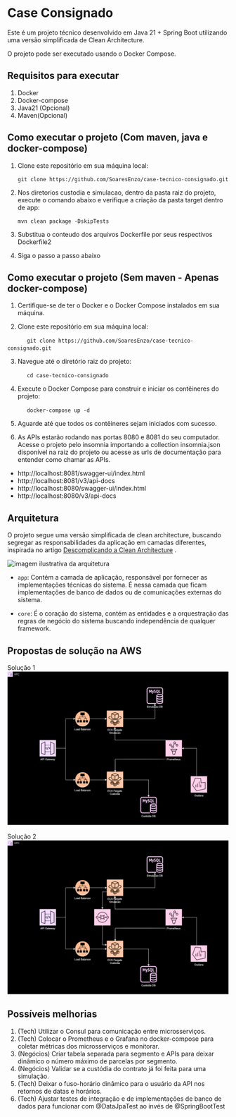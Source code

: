 # Case Consignado

  

Este é um projeto técnico desenvolvido em Java 21 + Spring Boot utilizando uma versão simplificada de Clean Architecture.

O projeto pode ser executado usando o Docker Compose.


## Requisitos para executar
1. Docker
2. Docker-compose
3. Java21 (Opcional)
4. Maven(Opcional) 


## Como executar o projeto (Com maven, java e docker-compose)

1. Clone este repositório em sua máquina local:
   ```
   git clone https://github.com/SoaresEnzo/case-tecnico-consignado.git
   ```

2. Nos diretorios custodia e simulacao, dentro da pasta raiz do projeto, execute o comando abaixo e verifique a criação da pasta target dentro de app:
   ```
   mvn clean package -DskipTests
   ```
   
3. Substitua o conteudo dos arquivos Dockerfile por seus respectivos Dockerfile2
4. Siga o passo a passo abaixo 


## Como executar o projeto (Sem maven - Apenas docker-compose)

  

1. Certifique-se de ter o Docker e o Docker Compose instalados em sua máquina.

  

2. Clone este repositório em sua máquina local:

  

    ```
    git clone https://github.com/SoaresEnzo/case-tecnico-consignado.git
    ```

  

3. Navegue até o diretório raiz do projeto:

  

    ```
    cd case-tecnico-consignado
    ```

  

4. Execute o Docker Compose para construir e iniciar os contêineres do projeto:

  

    ```
    docker-compose up -d
    ```

  

5. Aguarde até que todos os contêineres sejam iniciados com sucesso.

  

6. As APIs estarão rodando nas portas 8080 e 8081 do seu computador. Acesse o projeto pelo insomnia importando a collection insomnia.json disponível na raiz do projeto ou acesse as urls de documentação para entender como chamar as APIs.

  

- http://localhost:8081/swagger-ui/index.html
- http://localhost:8081/v3/api-docs
- http://localhost:8080/swagger-ui/index.html
- http://localhost:8080/v3/api-docs
  


## Arquitetura

  

O projeto segue uma versão simplificada de clean architecture, buscando segregar as responsabilidades da aplicação em camadas diferentes, inspirada no artigo [Descomplicando a Clean Architecture](https://helpdev.com.br/2020/05/21/descomplicando-a-clean-architecture/) .

<img src="https://helpdev.com.br/wp-content/uploads/2020/05/simple-clean-arch.png" alt="imagem ilustrativa da arquitetura">

  

- `app`: Contém a camada de aplicação, responsável por fornecer as implementações técnicas do sistema. É nessa camada que ficam implementações de banco de dados ou de comunicações externas do sistema.

- `core`: É o coração do sistema, contém as entidades e a orquestração das regras de negócio do sistema buscando independência de qualquer framework.
  

## Propostas de solução na AWS

Solução 1
![Solucao sem fila](/Solution1.drawio.svg)

Solução 2
![Solucao com fila](/Solution2.drawio.svg)
  

## Possíveis melhorias

1. (Tech) Utilizar o Consul para comunicação entre microsserviços.
2. (Tech) Colocar o Prometheus e o Grafana no docker-compose para coletar métricas dos microsserviços e monitorar.
3. (Negócios) Criar tabela separada para segmento e APIs para deixar dinâmico o número máximo de parcelas por segmento.
4. (Negócios) Validar se a custódia do contrato já foi feita para uma simulação.
5. (Tech) Deixar o fuso-horário dinâmico para o usuário da API nos retornos de datas e horários.
6. (Tech) Ajustar testes de integração e de implementações de banco de dados para funcionar com @DataJpaTest ao invés de @SpringBootTest